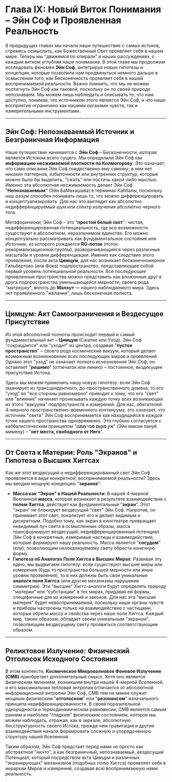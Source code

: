 # Глава IX: Новый Виток Понимания – Эйн Соф и Проявленная Реальность

В предыдущих главах мы начали наше путешествие с самых истоков, стремясь осмыслить, как Божественный Свет проявляет себя в нашем мире. Теперь мы "движемся по спирали" в наших рассуждениях, с каждым витком углубляя наше понимание. В этой главе мы продолжим исследовать феномен **Эйн Соф**, интегрируя новые гипотезы и концепции, которые позволили нам продвинуться немного дальше в осмыслении того, как Бесконечность проявляет себя в нашей воспринимаемой реальности. Важно помнить, что мы не можем постигнуть Эйн Соф как таковой, поскольку он по своей природе непознаваем. Мы можем лишь наблюдать и описывать то, что нам доступно, понимая, что источником этого является Эйн Соф, и что наше восприятие ограничено как нашими органами чувств, так и измерительными инструментами.

---

## Эйн Соф: Непознаваемый Источник и Безграничная Информация

Наше путешествие начинается с **Эйн Соф** – Бесконечности, которая является Истоком всего сущего. Мы определили Эйн Соф как **информацию несжимаемой плотности по Колмогорову**. Это означает, что само описание Эйн Соф тождественно ему самому; в нем нет никаких паттернов, избыточности или внутренних структур, которые можно было бы выделить, "сжать" или постичь какой-либо мыслью. Именно эта абсолютная несжимаемость делает Эйн Соф "**Непознаваемым**" (Эйн БаМахашава) в терминах Каббалы, поскольку наш разум способен познавать лишь то, что можно дифференцировать и концептуализировать. Для нас это выглядит как абсолютно недифференцируемый шум или спектр излучения абсолютно черного тела.

Метафорически, Эйн Соф – это "**простой белый свет**": чистая, недифференцированная потенциальность, где все возможности существуют в абсолютном, неразличимом единстве. Его можно концептуально рассматривать как фундаментальное состояние или Источник, из которого рождается **RG-поток** (поток ренормализационной группы), разворачивающийся через различные масштабы и уровни дифференциации. Именно как следствие этого проявления, после акта **Цимцум**, для нас возникает бесконечномерное Гильбертово (или Фока) подпространство, представляющее собой первый уровень потенциальной реальности. Все последующие проявленные пространства можно представить как вложенные друг в друга подпространства уменьшающейся мерности, своего рода "матрешку", вплоть до **Малхут** — нашего наблюдаемого мира. Здесь нет проявленного "желания", лишь бесконечная полнота.

---

## Цимцум: Акт Самоограничения и Вездесущее Присутствие

Из этой абсолютной полноты происходит первый и самый фундаментальный акт – **Цимцум** (Сжатие или Уход). Эйн Соф "сокращается" или "уходит" из центра, создавая "**пустое пространство**" – своего рода космический вакуум, который делает возможным возникновение всех последующих миров и проявлений. Однако этот "уход" не означает полного исчезновения Эйн Соф; он оставляет "**решимо**" (отпечаток или линию) – постоянное, вездесущее присутствие Истока.

Здесь мы можем применить нашу новую гипотезу: если Эйн Соф эманирует из трансцендентного, до-пространственного домена, то его "уход" во "все стороны равномерно" приводит к тому, что его "свет" или "влияние" начинает пронизывать каждую точку всех возникающих из этого "вакуума" подпространств и измерений. Для нас, обитателей 4-мерного пространственно-временного континуума, это означает, что источник "света" Эйн Соф воспринимается как находящийся в каждой точке нашего пространства одновременно. Это глубоко согласуется с каббалистическим принципом "**אין מקום פנוי ממנו**" (Эйн маком пануй мимену) – "**нет места, свободного от Него**".

---

## От Света к Материи: Роль "Экранов" и Гипотеза о Высших Хиггсах

Как же этот вездесущий и недифференцированный свет Эйн Соф проявляется в виде конкретной, воспринимаемой реальности? Здесь мы вводим мощную концепцию "**экранов**":

* **Масса как "Экран" в Нашей Реальности**:
    В нашей 4-мерной Вселенной **масса**, которая возникает в результате взаимодействия с **полем Хиггса**, действует как фундаментальный "**экран**". Этот "экран" не блокирует вездесущий "свет" Эйн Соф. Напротив, он принимает этот свет, локализует его и делает видимым и дискретным. Подобно тому, как экран в кинотеатре превращает невидимый луч света в осмысленные образы, масса трансформирует вездесущий, недифференцированный потенциал Эйн Соф в конкретные, измеримые частицы и взаимодействия, которые формируют нашу реальность. Масса является "**сосудом**" (кли), позволяющим нелокализуемому свету обрести конечную форму.
* **Гипотеза об Аналогах Поля Хиггса в Высших Мирах**:
    Развивая эту идею, мы выдвигаем гипотезу: если существуют высшие миры или измерения (будь то пространства большей мерности или иные уровни проявления), то в них должны быть свои уникальные **аналоги поля Хиггса** (или другие механизмы нарушения симметрии). Эти "высшие" Хиггс-аналоги будут определять природу "материи" или "субстанции" в тех мирах, придавая ей формы, специфичные для их измерений и законов. Для нас эта "высшая материя" будет невоспринимаемой, поскольку наши органы чувств и приборы настроены только на взаимодействие с частицами, которые обрели массу и свойства через наше поле Хиггса. Каждый мир, таким образом, обладает своим уникальным "экраном", позволяющим вездесущему свету проявиться соответствующим образом.

---

## Реликтовое Излучение: Физический Отголосок Исходного Состояния

В этом контексте, **Космическое Микроволновое Фоновое Излучение (CMB)** приобретает дополнительный смысл. Хотя оно является физическим явлением, возникшим внутри нашей 4-мерной Вселенной, и его максимальная тепловая энтропия отличается от абсолютной информационной энтропии Эйн Соф, CMB тем не менее служит мощным физическим "**отголоском**" или "**резонансом**" изначального принципа недифференцированности. В своей поразительной однородности и термодинамическом равновесии, CMB является самым ранним и наиболее "гладким" физическим состоянием, которое мы можем наблюдать, отражая, как в зеркале, абсолютную бесструктурность своего Истока, прежде чем гравитация и другие взаимодействия начали формировать сложную и упорядоченную структуру нашей Вселенной.

Таким образом, Эйн Соф предстает перед нами не просто как абстрактное "ничто", а как безграничный, непознаваемый, вездесущий Потенциал, который посредством акта Цимцум и различных "экранирующих" механизмов (подобных полю Хиггса) проявляет себя в иерархии Миров и измерений, создавая всю воспринимаемую нами реальность.
